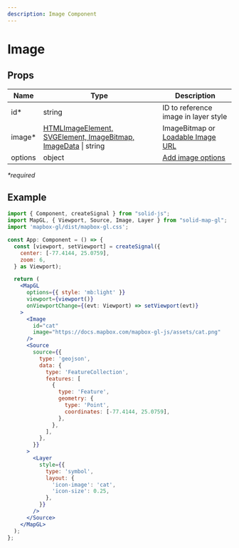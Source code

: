 ```yaml
---
description: Image Component
---
```


# Image

## Props

| Name    | Type                                                                                     | Description                                                                                      |
| ------- | ---------------------------------------------------------------------------------------- | ------------------------------------------------------------------------------------------------ |
| id\*    | string                                                                                   | ID to reference image in layer style                                                             |
| image\* | [HTMLImageElement, SVGElement, ImageBitmap, ImageData](https://docs.mapbox.com/mapbox-gl-js/api/map/#map#addimage) \| string | ImageBitmap or [Loadable Image URL](https://docs.mapbox.com/mapbox-gl-js/api/map/#map#loadimage) |
| options | object                                                                                   | [Add image options](https://docs.mapbox.com/mapbox-gl-js/api/map/#map#addimage)                  |

_\*required_

## Example

```jsx
import { Component, createSignal } from "solid-js";
import MapGL, { Viewport, Source, Image, Layer } from "solid-map-gl";
import 'mapbox-gl/dist/mapbox-gl.css';

const App: Component = () => {
  const [viewport, setViewport] = createSignal({
    center: [-77.4144, 25.0759],
    zoom: 6,
  } as Viewport);

  return (
    <MapGL
      options={{ style: 'mb:light' }}
      viewport={viewport()}
      onViewportChange={(evt: Viewport) => setViewport(evt)}
    >
      <Image
        id="cat"
        image="https://docs.mapbox.com/mapbox-gl-js/assets/cat.png"
      />
      <Source
        source={{
          type: 'geojson',
          data: {
            type: 'FeatureCollection',
            features: [
              {
                type: 'Feature',
                geometry: {
                  type: 'Point',
                  coordinates: [-77.4144, 25.0759],
                },
              },
            ],
          },
        }}
      >
        <Layer
          style={{
            type: 'symbol',
            layout: {
              'icon-image': 'cat',
              'icon-size': 0.25,
            },
          }}
        />
      </Source>
    </MapGL>
  );
};
```
